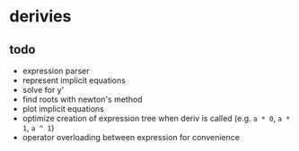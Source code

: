 # derivies

## todo

* expression parser
* represent implicit equations
* solve for y'
* find roots with newton's method
* plot implicit equations
* optimize creation of expression tree when deriv is called (e.g. `a * 0`, `a * 1`, `a ^ 1`)
* operator overloading between expression for convenience
